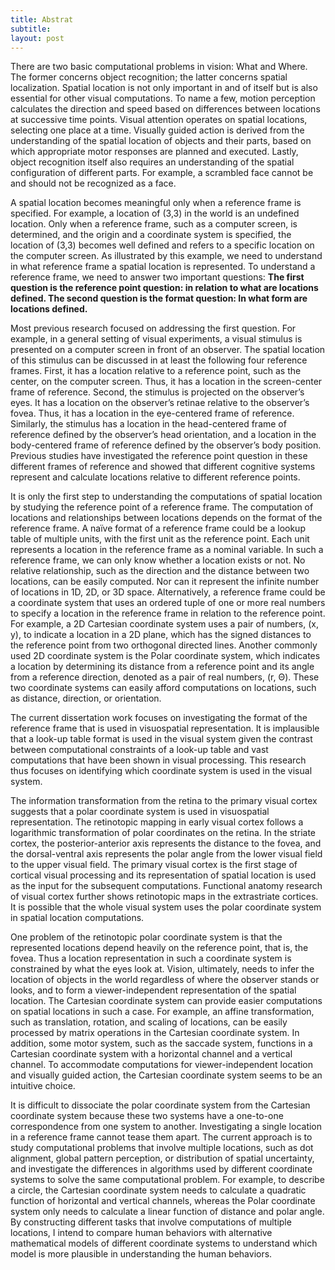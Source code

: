 ```yaml
---
title: Abstrat
subtitle: 
layout: post
---
```


There are two basic computational problems in vision: What and Where. The former concerns object recognition; the latter concerns spatial localization. Spatial location is not only important in and of itself but is also essential for other visual computations. To name a few, motion perception calculates the direction and speed based on differences between locations at successive time points. Visual attention operates on spatial locations, selecting one place at a time. Visually guided action is derived from the understanding of the spatial location of objects and their parts, based on which appropriate motor responses are planned and executed. Lastly, object recognition itself also requires an understanding of the spatial configuration of different parts. For example, a scrambled face cannot be and should not be recognized as a face. 

A spatial location becomes meaningful only when a reference frame is specified. For example, a location of (3,3) in the world is an undefined location. Only when a reference frame, such as a computer screen, is determined, and the origin and a coordinate system is specified, the location of (3,3) becomes well defined and refers to a specific location on the computer screen. As illustrated by this example, we need to understand in what reference frame a spatial location is represented. To understand a reference frame, we need to answer two important questions: **The first question is the reference point question: in relation to what are locations defined. The second question is the format question: In what form are locations defined.**
 
Most previous research focused on addressing the first question. For example, in a general setting of visual experiments, a visual stimulus is presented on a computer screen in front of an observer. The spatial location of this stimulus can be discussed in at least the following four reference frames. First, it has a location relative to a reference point, such as the center, on the computer screen. Thus, it has a location in the screen-center frame of reference. Second, the stimulus is projected on the observer’s eyes. It has a location on the observer’s retinae relative to the observer’s fovea. Thus, it has a location in the eye-centered frame of reference. Similarly, the stimulus has a location in the head-centered frame of reference defined by the observer’s head orientation, and a location in the body-centered frame of reference defined by the observer’s body position. Previous studies have investigated the reference point question in these different frames of reference and showed that different cognitive systems represent and calculate locations relative to different reference points.

It is only the first step to understanding the computations of spatial location by studying the reference point of a reference frame. The computation of locations and relationships between locations depends on the format of the reference frame. A naïve format of a reference frame could be a lookup table of multiple units, with the first unit as the reference point. Each unit represents a location in the reference frame as a nominal variable. In such a reference frame, we can only know whether a location exists or not. No relative relationship, such as the direction and the distance between two locations, can be easily computed. Nor can it represent the infinite number of locations in 1D, 2D, or 3D space. Alternatively, a reference frame could be a coordinate system that uses an ordered tuple of one or more real numbers to specify a location in the reference frame in relation to the reference point. For example, a 2D Cartesian coordinate system uses a pair of numbers, (x, y), to indicate a location in a 2D plane, which has the signed distances to the reference point from two orthogonal directed lines. Another commonly used 2D coordinate system is the Polar coordinate system, which indicates a location by determining its distance from a reference point and its angle from a reference direction, denoted as a pair of real numbers, (r, Θ). These two coordinate systems can easily afford computations on locations, such as distance, direction, or orientation. 

The current dissertation work focuses on investigating the format of the reference frame that is used in visuospatial representation. It is implausible that a look-up table format is used in the visual system given the contrast between computational constraints of a look-up table and vast computations that have been shown in visual processing. This research thus focuses on identifying which coordinate system is used in the visual system. 

The information transformation from the retina to the primary visual cortex suggests that a polar coordinate system is used in visuospatial representation. The retinotopic mapping in early visual cortex follows a logarithmic transformation of polar coordinates on the retina. In the striate cortex, the posterior-anterior axis represents the distance to the fovea, and the dorsal-ventral axis represents the polar angle from the lower visual field to the upper visual field. The primary visual cortex is the first stage of cortical visual processing and its representation of spatial location is used as the input for the subsequent computations. Functional anatomy research of visual cortex further shows retinotopic maps in the extrastriate cortices. It is possible that the whole visual system uses the polar coordinate system in spatial location computations. 

One problem of the retinotopic polar coordinate system is that the represented locations depend heavily on the reference point, that is, the fovea. Thus a location representation in such a coordinate system is constrained by what the eyes look at. Vision, ultimately, needs to infer the location of objects in the world regardless of where the observer stands or looks, and to form a viewer-independent representation of the spatial location. The Cartesian coordinate system can provide easier computations on spatial locations in such a case. For example, an affine transformation, such as translation, rotation, and scaling of locations, can be easily processed by matrix operations in the Cartesian coordinate system. In addition, some motor system, such as the saccade system, functions in a Cartesian coordinate system with a horizontal channel and a vertical channel. To accommodate computations for viewer-independent location and visually guided action, the Cartesian coordinate system seems to be an intuitive choice. 

It is difficult to dissociate the polar coordinate system from the Cartesian coordinate system because these two systems have a one-to-one correspondence from one system to another. Investigating a single location in a reference frame cannot tease them apart. The current approach is to study computational problems that involve multiple locations, such as dot alignment, global pattern perception, or distribution of spatial uncertainty, and investigate the differences in algorithms used by different coordinate systems to solve the same computational problem. For example, to describe a circle, the Cartesian coordinate system needs to calculate a quadratic function of horizontal and vertical channels, whereas the Polar coordinate system only needs to calculate a linear function of distance and polar angle. By constructing different tasks that involve computations of multiple locations, I intend to compare human behaviors with alternative mathematical models of different coordinate systems to understand which model is more plausible in understanding the human behaviors.  
